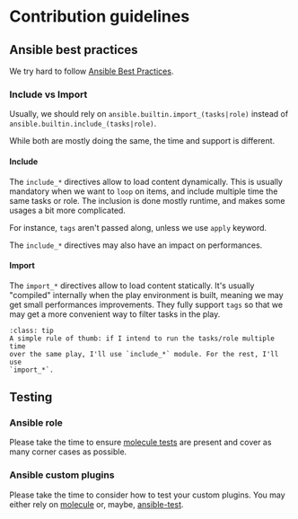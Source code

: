 # Contribution guidelines

## Ansible best practices
We try hard to follow [Ansible Best Practices](https://docs.ansible.com/ansible/latest/tips_tricks/index.html).

### Include vs Import
Usually, we should rely on `ansible.builtin.import_(tasks|role)` instead of
`ansible.builtin.include_(tasks|role)`.

While both are mostly doing the same, the time and support is different.
#### Include
The `include_*` directives allow to load content dynamically. This is usually
mandatory when we want to `loop` on items, and include multiple time the same
tasks or role. The inclusion is done mostly runtime, and makes some usages a
bit more complicated.

For instance, `tags` aren't passed along, unless we use `apply` keyword.

The `include_*` directives may also have an impact on performances.

#### Import
The `import_*` directives allow to load content statically. It's usually
"compiled" internally when the play environment is built, meaning we may get
small performances improvements. They fully support `tags` so that we may
get a more convenient way to filter tasks in the play.

~~~{admonition} What to use then?
:class: tip
A simple rule of thumb: if I intend to run the tasks/role multiple time
over the same play, I'll use `include_*` module. For the rest, I'll use
`import_*`.
~~~

## Testing
### Ansible role
Please take the time to ensure [molecule tests](./02_molecule.md) are present
and cover as many corner cases as possible.

### Ansible custom plugins
Please take the time to consider how to test your custom plugins. You may
either rely on [molecule](./02_molecule.md) or, maybe,
[ansible-test](https://github.com/openstack-k8s-operators/ci-framework/tree/main/tests/integration).
